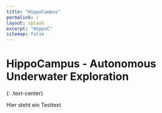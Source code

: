 ```yaml
---
title: "HippoCampus"
permalink: /
layout: splash
excerpt: "HippoC"
sitemap: false
---
```

<h1>HippoCampus - Autonomous Underwater Exploration</h1>
{: .text-center}

Hier steht ein Testtext


